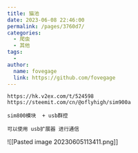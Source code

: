 ```yaml
---
title: 猫池
date: 2023-06-08 22:46:00
permalink: /pages/3760d7/
categories:
  - 爬虫
  - 其他
tags:
  - 
author: 
  name: fovegage
  link: https://github.com/fovegage
---
```

```
https://hk.v2ex.com/t/524598
https://steemit.com/cn/@oflyhigh/sim900a

sim800模块  + usb群控

可以使用 usb扩展器 进行通信
```
![[Pasted image 20230605113411.png]]